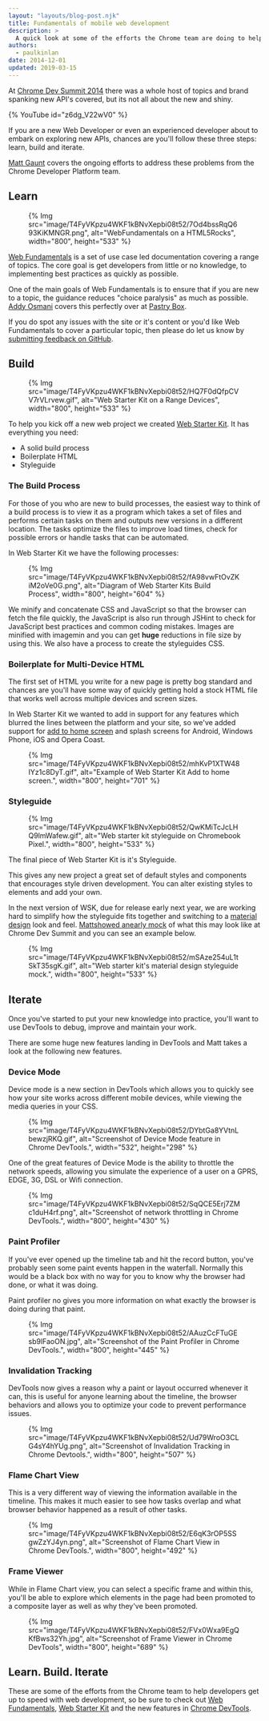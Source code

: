 ```yaml
---
layout: "layouts/blog-post.njk"
title: Fundamentals of mobile web development
description: >
  A quick look at some of the efforts the Chrome team are doing to helps developers get started with web development and iterate on their sites.
authors:
  - paulkinlan
date: 2014-12-01 
updated: 2019-03-15
---
```


At [Chrome Dev Summit 2014](https://developers.google.com/web/showcase/2015/chrome-dev-summit) there was a whole host of topics and brand spanking new API's covered, but its not all about
the new and shiny.

{% YouTube id="z6dg_V22wV0" %}


If you are a new Web Developer or even an experienced developer about to embark
on exploring new APIs, chances are you'll follow these three steps: learn, build
and iterate.

[Matt Gaunt](https://twitter.com/gauntface) covers the ongoing efforts to
address these problems from the Chrome Developer Platform team.


## Learn

<figure>
{% Img src="image/T4FyVKpzu4WKF1kBNvXepbi08t52/7Od4bssRqQ693KiKMNGR.png", alt="WebFundamentals on a HTML5Rocks", width="800", height="533" %}
</figure>

[Web Fundamentals](https://developers.google.com/web/fundamentals/) is a set of
use case led documentation covering a range of topics. The core goal is get
developers from little or no knowledge, to implementing best practices as
quickly as possible.

One of the main goals of Web Fundamentals is to ensure that if you are new to a
topic, the guidance reduces "choice paralysis" as much as possible. [Addy
Osmani](https://addyosmani.com/) covers this perfectly over at [Pastry
Box](https://the-pastry-box-project.net/addy-osmani/2014-January-19).

If you do spot any issues with the site or it's content or you'd like Web
Fundamentals to cover a particular topic, then please do let us know by
[submitting feedback on
GitHub](https://github.com/Google/WebFundamentals/issues/new?title=Feedback%20for:%20/fundamentals/index.html).

## Build

<figure>
{% Img src="image/T4FyVKpzu4WKF1kBNvXepbi08t52/HQ7F0dQfpCVV7rVLrvew.gif", alt="Web Starter Kit on a Range Devices", width="800", height="533" %}
</figure>

To help you kick off a new web project we created [Web Starter
Kit](https://developers.google.com/web/tools/starter-kit/). It has everything you
need:

* A solid build process
* Boilerplate HTML
* Styleguide

### The Build Process

For those of you who are new to build processes, the easiest way to think of a
build process is to view it as a program which takes a set of files and performs
certain tasks on them and outputs new versions in a different location. The
tasks optimize the files to improve load times, check for possible errors or
handle tasks that can be automated.

In Web Starter Kit we have the following processes:

<figure>
{% Img src="image/T4FyVKpzu4WKF1kBNvXepbi08t52/fA98vwFtOvZKiM2oVe0G.png", alt="Diagram of Web Starter Kits Build Process", width="800", height="604" %}
</figure>

We minify and concatenate CSS and JavaScript so that the browser can fetch the
file quickly, the JavaScript is also run through JSHint to check for JavaScript
best practices and common coding mistakes. Images are minified with imagemin and
you can get **huge** reductions in file size by using this. We also have a
process to create the styleguides CSS.

### Boilerplate for Multi-Device HTML

The first set of HTML you write for a new page is pretty bog standard and
chances are you'll have some way of quickly getting hold a stock HTML file that
works well across multiple devices and screen sizes.

In Web Starter Kit we wanted to add in support for any features which blurred
the lines between the platform and your site, so we've added support for [add to
home screen](https://developers.google.com/web/fundamentals/design-and-ux/browser-customization/)
and splash screens for Android, Windows Phone, iOS and Opera Coast.

<figure>
{% Img src="image/T4FyVKpzu4WKF1kBNvXepbi08t52/mhKvP1XTW48IYz1c8DyT.gif", alt="Example of Web Starter Kit Add to home screen.", width="800", height="701" %}
</figure>

### Styleguide

<figure>
{% Img src="image/T4FyVKpzu4WKF1kBNvXepbi08t52/QwKMiTcJcLHQ9lmWafew.gif", alt="Web starter kit styleguide on Chromebook Pixel.", width="800", height="533" %}
</figure>

The final piece of Web Starter Kit is it's Styleguide.

This gives any new project a great set of default styles and components that
encourages style driven development. You can alter existing styles to elements
and add your own.

In the next version of WSK, due for release early next year, we are working hard
to simplify how the styleguide fits together and switching to a [material
design](https://github.com/google/web-starter-kit/tree/material-sprint) look and
feel. [Matt](https://youtu.be/z6dg_V22wV0?t=15m5s)[showed
an](https://youtu.be/z6dg_V22wV0?t=15m5s)[early
mock](https://youtu.be/z6dg_V22wV0?t=15m5s) of what this may look like at Chrome
Dev Summit and you can see an example below.

<figure>
{% Img src="image/T4FyVKpzu4WKF1kBNvXepbi08t52/mSAze254uL1tSkT35sgK.gif", alt="Web starter kit's material design styleguide mock.", width="800", height="533" %}
</figure>

## Iterate

Once you've started to put your new knowledge into practice, you'll want to use
DevTools to debug, improve and maintain your work.

There are some huge new features landing in DevTools and Matt takes a look at
the following new features.

### Device Mode

Device mode is a new section in DevTools which allows you to quickly see how
your site works across different mobile devices, while viewing the media queries
in your CSS.


<figure>
{% Img src="image/T4FyVKpzu4WKF1kBNvXepbi08t52/DYbtGa8YVtnLbewzjRKQ.gif", alt="Screenshot of Device Mode feature in Chrome DevTools.", width="532", height="298" %}
</figure>

One of the great features of Device Mode is the ability to throttle the network
speeds, allowing you simulate the experience of a user on a GPRS, EDGE, 3G, DSL
or Wifi connection.

<figure>
{% Img src="image/T4FyVKpzu4WKF1kBNvXepbi08t52/SqQCE5Erj7ZMc1duH4rf.png", alt="Screenshot of network throttling in Chrome DevTools.", width="800", height="430" %}
</figure>

### Paint Profiler

If you've ever opened up the timeline tab and hit the record button, you've
probably seen some paint events happen in the waterfall. Normally this would be
a black box with no way for you to know why the browser had done, or what it was
doing.

Paint profiler no gives you more information on what exactly the browser is
doing during that paint.

<figure>
{% Img src="image/T4FyVKpzu4WKF1kBNvXepbi08t52/AAuzCcFTuGEsb9lFaoON.jpg", alt="Screenshot of the Paint Profiler in Chrome DevTools.", width="800", height="445" %}
</figure>

### Invalidation Tracking

DevTools now gives a reason why a paint or layout occurred whenever it can, this
is useful for anyone learning about the timeline, the browser behaviors and
allows you to optimize your code to prevent performance issues.

<figure>
{% Img src="image/T4FyVKpzu4WKF1kBNvXepbi08t52/Ud79WroO3CLG4sY4hYUg.png", alt="Screenshot of Invalidation Tracking in Chrome Devtools.", width="800", height="507" %}
</figure>

### Flame Chart View

This is a very different way of viewing the information available in the
timeline. This makes it much easier to see how tasks overlap and what browser
behavior happened as a result of other tasks.

<figure>
{% Img src="image/T4FyVKpzu4WKF1kBNvXepbi08t52/E6qK3rOP5SSgwZzYJ4yn.png", alt="Screenshot of Flame Chart View in Chrome DevTools.", width="800", height="492" %}
</figure>

### Frame Viewer

While in Flame Chart view, you can select a specific frame and within this,
you'll be able to explore which elements in the page had been promoted to a
composite layer as well as why they've been promoted.

<figure>
{% Img src="image/T4FyVKpzu4WKF1kBNvXepbi08t52/FVx0Wxa9EgQKfBws32Yh.jpg", alt="Screenshot of Frame Viewer in Chrome DevTools", width="800", height="689" %}
</figure>

## Learn. Build. Iterate

These are some of the efforts from the Chrome team to help developers get up to
speed with web development, so be sure to check out [Web
Fundamentals](https://developers.google.com/web/fundamentals/), [Web Starter
Kit](https://developers.google.com/web/tools/starter-kit/) and the new features in
[Chrome DevTools](https://developers.google.com/web/tools/chrome-devtools).


